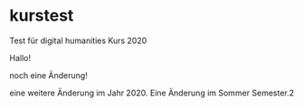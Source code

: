 ﻿# kurstest
Test für digital humanities Kurs 2020

Hallo!

noch eine Änderung!

eine weitere Änderung im Jahr 2020.
Eine Änderung im Sommer Semester.2